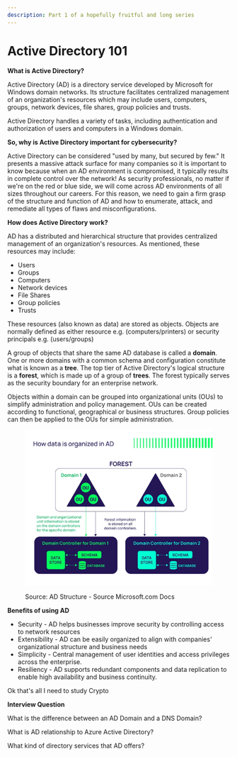 ```yaml
---
description: Part 1 of a hopefully fruitful and long series
---
```


# Active Directory 101

**What is Active Directory?**

Active Directory (AD) is a directory service developed by Microsoft for Windows domain networks. Its structure facilitates centralized management of an organization's resources which may include users, computers, groups, network devices, file shares, group policies and trusts.

Active Directory handles a variety of tasks, including authentication and authorization of users and computers in a Windows domain.&#x20;

**So, why is Active Directory important for cybersecurity?**

Active Directory can be considered "used by many, but secured by few." It presents a massive attack surface for many companies so it is important to know because when an AD environment is compromised, it typically results in complete control over the network! As security professionals, no matter if we're on the red or blue side, we will come across AD environments of all sizes throughout our careers. For this reason, we need to gain a firm grasp of the structure and function of AD and how to enumerate, attack, and remediate all types of flaws and misconfigurations.&#x20;

**How does Active Directory work?**

AD has a distributed and hierarchical structure that provides centralized management of an organization's resources.  As mentioned, these resources may include:&#x20;

* Users
* Groups
* Computers
* Network devices
* File Shares
* Group policies
* Trusts

These resources (also known as data) are stored as objects. Objects are normally defined as either resource e.g. (computers/printers) or security principals e.g. (users/groups)

A group of objects that share the same AD database is called a **domain**. One or more domains with a common schema and configuration constitute what is known as a **tree**. The top tier of Active Directory's logical structure is a **forest**, which is made up of a group of **trees**. The forest typically serves as the security boundary for an enterprise network.&#x20;

Objects within a domain can be grouped into organizational units (OUs) to simplify administration and policy management. OUs can be created according to functional, geographical or business structures. Group policies can then be applied to the OUs for simple administration.

<figure><img src="../.gitbook/assets/image.png" alt=""><figcaption><p>Source: AD Structure - Source Microsoft.com Docs</p></figcaption></figure>

**Benefits of using AD**

* Security - AD helps businesses improve security by controlling access to network resources
* Extensibility - AD can be easily organized to align with companies' organizational structure and business needs
* Simplicity - Central management of user identities and access privileges across the enterprise.
* Resiliency - AD supports redundant components and data replication to enable high availability and business continuity.&#x20;

Ok that's all I need to study Crypto

**Interview Question**

What is the difference between an AD Domain and a DNS Domain?

What is AD relationship to Azure Active Directory?

What kind of directory services that AD offers?



